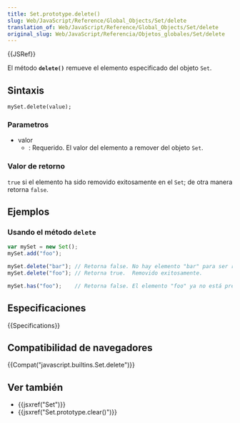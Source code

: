 ```yaml
---
title: Set.prototype.delete()
slug: Web/JavaScript/Reference/Global_Objects/Set/delete
translation_of: Web/JavaScript/Reference/Global_Objects/Set/delete
original_slug: Web/JavaScript/Referencia/Objetos_globales/Set/delete
---
```


{{JSRef}}

El método **`delete()`** remueve el elemento especificado del objeto `Set`.

## Sintaxis

```
mySet.delete(value);
```

### Parametros

- valor
  - : Requerido. El valor del elemento a remover del objeto `Set`.

### Valor de retorno

`true` si el elemento ha sido removido exitosamente en el `Set`; de otra manera retorna `false`.

## Ejemplos

### Usando el método `delete`

```js
var mySet = new Set();
mySet.add("foo");

mySet.delete("bar"); // Retorna false. No hay elemento "bar" para ser removido.
mySet.delete("foo"); // Retorna true.  Removido exitosamente.

mySet.has("foo");    // Retorna false. El elemento "foo" ya no está presente.
```

## Especificaciones

{{Specifications}}

## Compatibilidad de navegadores

{{Compat("javascript.builtins.Set.delete")}}

## Ver también

- {{jsxref("Set")}}
- {{jsxref("Set.prototype.clear()")}}
